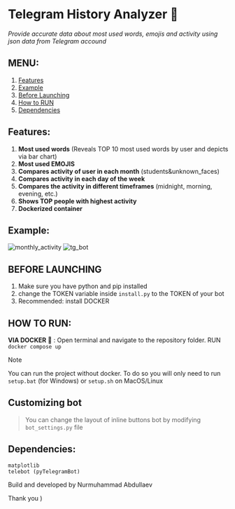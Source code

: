 # Telegram History Analyzer :robot:
*Provide accurate data about most used words, emojis and activity using json data from Telegram accound*

## MENU:
1. [Features](#features)
2. [Example](#example)
3. [Before Launching](#before-launching)
4. [How to RUN](#how-to-run)
6. [Dependencies](#dependencies)

## Features:
1. **Most used words** (Reveals TOP 10 most used words by user and depicts via bar chart)
2. **Most used EMOJIS**
3. **Compares activity of user in each month** (students&unknown_faces)
4. **Compares activity in each day of the week**
5. **Compares the activity in different timeframes** (midnight, morning, evening, etc.)
6. **Shows TOP people with highest activity**
7. **Dockerized container**


## Example:
![monthly_activity](https://i.postimg.cc/Z5Mzcvhm/monthly-activity.png)
![tg_bot](https://i.postimg.cc/B6W9WW6w/image.png)

## BEFORE LAUNCHING
1. Make sure you have python and pip installed
2. change the TOKEN variable inside ```install.py``` to the TOKEN of your bot
3. Recommended: install DOCKER

## HOW TO RUN:
**VIA DOCKER** :whale: : Open terminal and navigate to the repository folder. RUN ```docker compose up```

> [!NOTE]
> You can run the project without docker. To do so you will only need to run ```setup.bat``` (for Windows) or ```setup.sh``` on MacOS/Linux

## Customizing bot
> You can change the layout of inline buttons bot by modifying ```bot_settings.py``` file

## Dependencies:
```
matplotlib
telebot (pyTelegramBot)
```

Build and developed by Nurmuhammad Abdullaev

Thank you )

